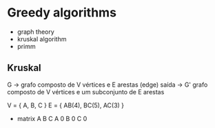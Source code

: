 # Greedy algorithms
- graph theory
- kruskal algorithm
- primm

## Kruskal
G -> grafo composto de V vértices e E arestas (edge)
saída -> G' grafo composto de V vértices e um subconjunto de E arestas

V = { A, B, C }
E = { AB(4), BC(5), AC(3) }

- matrix
  A B C
A 0
B   0
C     0